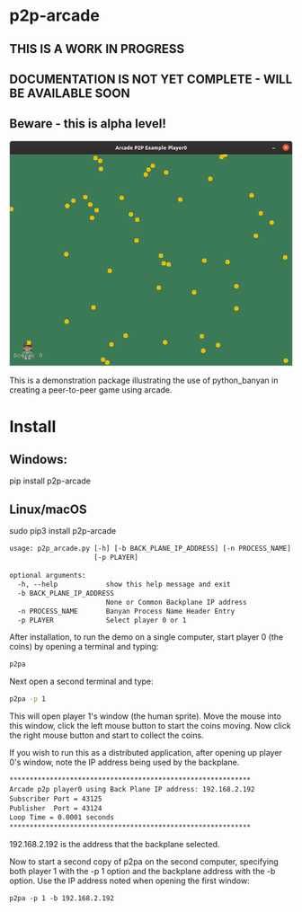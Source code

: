 # p2p-arcade
## THIS IS A WORK IN PROGRESS 
## DOCUMENTATION IS NOT YET COMPLETE - WILL BE AVAILABLE SOON

## Beware - this is alpha level!
![](./documentation/images/p2p_arcade.png)



This is a demonstration package illustrating the use of python_banyan in creating
a peer-to-peer game using arcade.

# Install
## Windows:
pip install p2p-arcade

## Linux/macOS
sudo pip3 install p2p-arcade

```
usage: p2p_arcade.py [-h] [-b BACK_PLANE_IP_ADDRESS] [-n PROCESS_NAME]
                     [-p PLAYER]

optional arguments:
  -h, --help            show this help message and exit
  -b BACK_PLANE_IP_ADDRESS
                        None or Common Backplane IP address
  -n PROCESS_NAME       Banyan Process Name Header Entry
  -p PLAYER             Select player 0 or 1
```

After installation,  to run the demo on a single computer, start player 0 (the coins) by opening a terminal and typing:
```bash
p2pa
```

Next open a second terminal and type:
```bash
p2pa -p 1
```

This will open player 1's window (the human sprite). Move the mouse into this window, click the left mouse button
to start the coins moving. Now click the right mouse button and start to collect the coins.

If you wish to run this as a distributed application, after opening up player 0's window, note the IP address being
used by the backplane.

```bash
************************************************************
Arcade p2p player0 using Back Plane IP address: 192.168.2.192
Subscriber Port = 43125
Publisher  Port = 43124
Loop Time = 0.0001 seconds
************************************************************

```

192.168.2.192 is the address that the backplane selected.

Now to start a second copy of p2pa on the second computer, specifying both
player 1 with the -p 1 option and the backplane address with the -b option.
Use the IP address noted when opening the first window:

```
p2pa -p 1 -b 192.168.2.192

